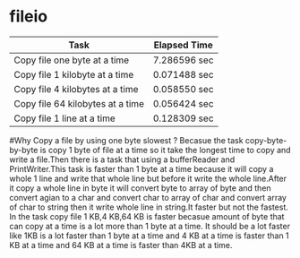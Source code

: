 # fileio

|Task|Elapsed Time|
-----|-----------|
Copy file one byte at a time|7.286596 sec
Copy file 1 kilobyte at a time|0.071488 sec
Copy file 4 kilobytes at a time|0.058550 sec
Copy file 64 kilobytes at a time|0.056424 sec
Copy file 1 line at a time|0.128309 sec

#Why Copy a file by using one byte slowest ?
Becasue the task copy-byte-by-byte is copy 1 byte of file at a time so it take the longest time to copy and write a file.Then there is a task that using a bufferReader and PrintWriter.This task is faster than 1 byte at a time because it will copy a whole 1 line and write that whole line but before it write the whole line.After it copy a whole line in byte it will convert byte to array of byte and then convert agian to a char and convert char to array of char and convert array of char to string then it write whole line in string.It faster but not the fastest. In the task copy file 1 KB,4 KB,64 KB is faster becasue amount of byte that can copy at a time is a lot more than 1 byte at a time. It should be a lot faster like 1KB is a lot faster than 1 byte at a time and 4 KB at a time is faster than 1 KB at a time and 64 KB at a time is faster than 4KB at a time.


